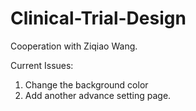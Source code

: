 # Clinical-Trial-Design
Cooperation with Ziqiao Wang.


Current Issues:

1. Change the background color
2. Add another advance setting page.

